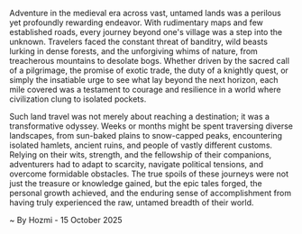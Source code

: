 
Adventure in the medieval era across vast, untamed lands was a perilous yet profoundly rewarding endeavor. With rudimentary maps and few established roads, every journey beyond one's village was a step into the unknown. Travelers faced the constant threat of banditry, wild beasts lurking in dense forests, and the unforgiving whims of nature, from treacherous mountains to desolate bogs. Whether driven by the sacred call of a pilgrimage, the promise of exotic trade, the duty of a knightly quest, or simply the insatiable urge to see what lay beyond the next horizon, each mile covered was a testament to courage and resilience in a world where civilization clung to isolated pockets.

Such land travel was not merely about reaching a destination; it was a transformative odyssey. Weeks or months might be spent traversing diverse landscapes, from sun-baked plains to snow-capped peaks, encountering isolated hamlets, ancient ruins, and people of vastly different customs. Relying on their wits, strength, and the fellowship of their companions, adventurers had to adapt to scarcity, navigate political tensions, and overcome formidable obstacles. The true spoils of these journeys were not just the treasure or knowledge gained, but the epic tales forged, the personal growth achieved, and the enduring sense of accomplishment from having truly experienced the raw, untamed breadth of their world.

~ By Hozmi - 15 October 2025
